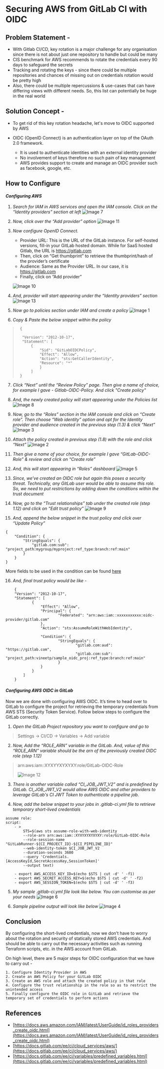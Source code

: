 # Securing AWS from GitLab CI with OIDC


## Problem Statement -

* With Gitlab CI/CD, key rotation is a major challenge for any organisation since there is not about just one repository to handle but could be many
* CIS benchmark for AWS recommends to rotate the credentials every 90 days to safeguard the secrets
* Tracking and rotating the keys - since there could be multiple repositories and chances of missing out on credentials rotation would be pretty high
* Also, there could be multiple repercussions & use-cases that can have differing views with different needs. So, this list can potentially be huge in the real world

## Solution Concept -
* To get rid of this key rotation headache, let's move to OIDC supported by AWS
* OIDC (OpenID Connect) is an authentication layer on top of the OAuth 2.0 framework.

    * It is used to authenticate identities with an external identity provider
    * No involvement of keys therefore no such pain of key management
    * AWS provides support to create and manage an OIDC provider such as facebook, google, etc.

## How to Configure
#### ***Configuring AWS***
1. *Search for IAM in AWS services and open the IAM console. Click on the “Identity providers” section at left*
![Image 7](images/image7.png)
        
2. *Now, click over the “Add provider” option*
![Image 11](images/image11.png)

3. *Now configure OpenID Connect.*
    * Provider URL: This is the URL of the GitLab instance. For self-hosted versions, fill-in your GitLab hosted domain. While for SaaS hosted Gitlab, the URL is https://gitlab.com
    * Then, click on “Get thumbprint” to retrieve the thumbprint/hash of the provider’s certificate
    * Audience: Same as the Provider URL. In our case, it is https://gitlab.com
    * Finally, click on “Add provider”
    
    ![Image 10](images/image10.png)

4. *And, provider will start appearing under the “Identity providers” section*
![Image 13](images/image13.png)

5. *Now go to policies section under IAM and create a policy*
![Image 1](images/image1.png)

6. *Copy & Paste the below snippet within the policy*
>      {
>
>       "Version": "2012-10-17",
>       "Statement": [
>           {
>               "Sid": "GitLabOIDCPolicy",
>               "Effect": "Allow",
>               "Action": "sts:GetCallerIdentity",
>               "Resource": "*"
>               }
>           ]
>      }

7. *Click “Next” until the “Review Policy” page. Then give a name of choice, for example I gave - Gitlab-OIDC-Policy. And click "Create policy"*

8. *And, the newly created policy will start appearing under the Policies list*
![Image 8](images/image8.png)

9. *Now, go to the “Roles” section in the IAM console and click on “Create role”. Then choose “Web identity” option and opt for the Identity provider and audience created in the previous step (1.3) & click “Next”*
![Image 3](images/image3.png)

10. *Attach the policy created in previous step (1.8) with the role and click “Next”*
![Image 2](images/image2.png)

11. *Then give a name of your choice, for example I gave “GitLab-OIDC-Role” & review and click on “Create role”*

12. *And, this will start appearing in “Roles” dashboard*
![Image 5](images/image5.png)

13. *Since, we’ve created an OIDC role but again this poses a security threat. Technically, any GitLab user would be able to assume this role. So, we need to put restrictions by adding down the conditions within the trust document*

14. *Now, go to the “Trust relationships” tab under the created role (step 1.12) and click on “Edit trust policy”*
![Image 9](images/image9.png)

15. *And, append the below snippet in the trust policy and click over “Update Policy”*
>
```
{
    "Condition": {
        "StringEquals": {
            "gitlab.com:sub": "project_path:mygroup/myproject:ref_type:branch:ref:main"
        }
    }
}
```
More fields to be used in the condition can be found [here](https://docs.gitlab.com/ee/ci/cloud_services/index.html#configure-a-conditional-role-with-oidc-claims)

16. *And, final trust policy would be like -*
>
```
    {
    "Version": "2012-10-17",
    "Statement": [
            {
                "Effect": "Allow",
                "Principal": {
                        "Federated": "arn:aws:iam::xxxxxxxxxxx:oidc-provider/gitlab.com"
                },
                "Action": "sts:AssumeRoleWithWebIdentity",

                "Condition": {
                        "StringEquals": {
                                "gitlab.com:aud": "https://gitlab.com",
                                "gitlab.com:sub": "project_path:vineetp/sample_oidc_proj:ref_type:branch:ref:main"
                        }
                }
            }
        ]
    }
``` 



#### ***Configuring AWS OIDC in GitLab***
Now we are done with configuring AWS OIDC. It’s time to head over to GitLab to configure the project for retrieving the temporary credentials from AWS STS (Security Token Service). Follow below steps to configure the GitLab correctly.
    
1. *Open the GitLab Project repository you want to configure and go to*
>Settings -> CI/CD -> Variables -> Add variable

2. *Now, Add the “ROLE_ARN” variable in the GitLab. And, value of this “ROLE_ARN” variable should be the arn of the previously created OIDC role (step 1.12)*
>arn:aws:iam::XYXYYXYXYXY:role/GitLab-OIDC-Role
>
>![Image 12](images/image12.png)

3. *There is another variable called “CI_JOB_JWT_V2” and is predefined by GitLab. CI_JOB_JWT_V2 would allow AWS OIDC and other providers to leverage GitLab's CI JWT Token to authenticate a pipeline job.*

4. *Now, add the below snippet to your jobs in .gitlab-ci.yml file to retrieve temporary short-lived credentials*
>
```
assume role:
script:
    - >
        STS=$(aws sts assume-role-with-web-identity
        --role-arn arn:aws:iam::XYXYXYXYXYXY:role/GitLab-OIDC-Role
        --role-session-name "GitLabRunner-${CI_PROJECT_ID}-${CI_PIPELINE_ID}"
        --web-identity-token $CI_JOB_JWT_V2
        --duration-seconds 3600
        --query 'Credentials.[AccessKeyId,SecretAccessKey,SessionToken]'
        --output text)

    - export AWS_ACCESS_KEY_ID=$(echo $STS | cut -d' ' -f1)
    - export AWS_SECRET_ACCESS_KEY=$(echo $STS | cut -d' ' -f2)
    - export AWS_SESSION_TOKEN=$(echo $STS | cut -d' ' -f3)
```


5. *My sample .gitlab-ci.yml file look like below. You can customise as per your needs*
![Image 6](images/image6.png)

6. *Sample pipeline output will look like below*
![Image 4](images/image4.png)




## Conclusion
By configuring the short-lived credentials, now we don’t have to worry about the rotation and security of statically stored AWS credentials. And should be able to carry out the necessary activities such as running Terraform scripts, etc. in the AWS account from GitLab.

On high level, there are 5 major steps for OIDC configuration that we have to carry out -
>
```   
1. Configure Identity Provider in AWS
2. Create an AWS Policy for your GitLab OIDC
3. Create an AWS role and attach the created policy in that role
4. Configure the trust relationship in the role so as to restrict the unintended access
5. Finally configure the OIDC role in GitLab and retrieve the temporary set of credentials to perform actions
```

## References
* [https://docs.aws.amazon.com/IAM/latest/UserGuide/id_roles_providers_create_oidc.html](https://docs.aws.amazon.com/IAM/latest/UserGuide/id_roles_providers_create_oidc.html)
* [https://docs.gitlab.com/ee/ci/cloud_services/aws/](https://docs.gitlab.com/ee/ci/cloud_services/aws/)
* [https://docs.gitlab.com/ee/ci/variables/predefined_variables.html](https://docs.gitlab.com/ee/ci/variables/predefined_variables.html)
